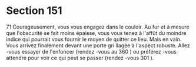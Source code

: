 # Section 151

71
Courageusement, vous vous engagez dans le couloir. Au fur et à
mesure que l'obscurité se fait moins épaisse, vous vous tenez à
l'affût du moindre indice qui pourrait vous fournir le moyen de
quitter ce lieu. Mais en vain. Vous arrivez finalement devant une
porte gri llagée à l'aspect robuste. Allez -vous essayer de l'enfoncer
(rendez -vous au 360 ) ou préférez -vous attendre pour voir ce qui
peut se passer (rendez -vous  301 ).